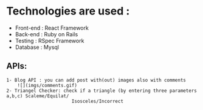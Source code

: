 # Technologies are used :
  - Front-end : React Framework
  - Back-end : Ruby on Rails
  - Testing : RSpec Framework
  - Database : Mysql

## APIs:
    1- Blog API : you can add post with(out) images also with comments
        ![](imgs/comments.gif)
    2- Triangel Checker: check if a triangle (by entering three parameters a,b,c) Scaleme/Equilat/
                            Isosceles/Incorrect